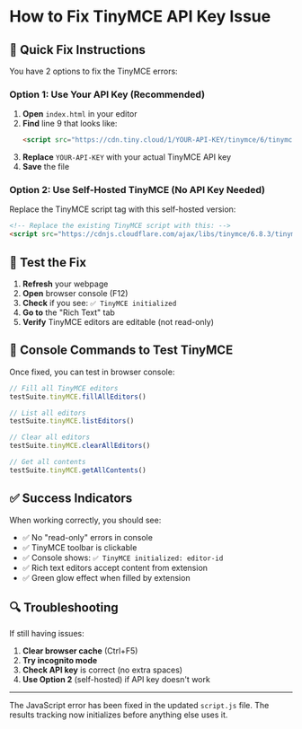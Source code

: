 # How to Fix TinyMCE API Key Issue

## 🔧 Quick Fix Instructions

You have 2 options to fix the TinyMCE errors:

### Option 1: Use Your API Key (Recommended)

1. **Open** `index.html` in your editor
2. **Find** line 9 that looks like:
   ```html
   <script src="https://cdn.tiny.cloud/1/YOUR-API-KEY/tinymce/6/tinymce.min.js" referrerpolicy="origin"></script>
   ```
3. **Replace** `YOUR-API-KEY` with your actual TinyMCE API key
4. **Save** the file

### Option 2: Use Self-Hosted TinyMCE (No API Key Needed)

Replace the TinyMCE script tag with this self-hosted version:

```html
<!-- Replace the existing TinyMCE script with this: -->
<script src="https://cdnjs.cloudflare.com/ajax/libs/tinymce/6.8.3/tinymce.min.js"></script>
```

## 🚀 Test the Fix

1. **Refresh** your webpage
2. **Open** browser console (F12)
3. **Check** if you see: `✅ TinyMCE initialized`
4. **Go to** the "Rich Text" tab
5. **Verify** TinyMCE editors are editable (not read-only)

## 📝 Console Commands to Test TinyMCE

Once fixed, you can test in browser console:

```javascript
// Fill all TinyMCE editors
testSuite.tinyMCE.fillAllEditors()

// List all editors
testSuite.tinyMCE.listEditors()

// Clear all editors
testSuite.tinyMCE.clearAllEditors()

// Get all contents
testSuite.tinyMCE.getAllContents()
```

## ✅ Success Indicators

When working correctly, you should see:
- ✅ No "read-only" errors in console
- ✅ TinyMCE toolbar is clickable
- ✅ Console shows: `✅ TinyMCE initialized: editor-id`
- ✅ Rich text editors accept content from extension
- ✅ Green glow effect when filled by extension

## 🔍 Troubleshooting

If still having issues:

1. **Clear browser cache** (Ctrl+F5)
2. **Try incognito mode**
3. **Check API key** is correct (no extra spaces)
4. **Use Option 2** (self-hosted) if API key doesn't work

---

The JavaScript error has been fixed in the updated `script.js` file. The results tracking now initializes before anything else uses it.